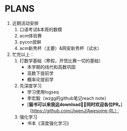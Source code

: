 # PLANS<br>
1. 近期活动安排    
    1. 口语考试&本周的数模
    2. acm体验赛
    3. pycon尝鲜
    4. acm新秀杯（主要）&网安新秀杯（试水）
2. 忙完以上：
    1. 打数学基础（寒假，开悟比赛一切的基础）
         - 本学期的线代和高数巩固
         - 高数下提前学
         - 概率论提前学
    2. 先深度学习
         - 学习使用logseq
         - 李宏毅（wzgg的github笔记reach note）
         - [**猫书可以来我这download ，同时欢迎各位PR。**]（https://github.com/JiwenJ/Awesome-RL）
    3. 强化学习
         - 书本《深度强化学习》
